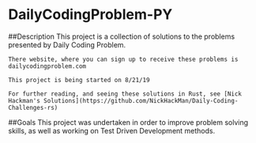 # DailyCodingProblem-PY

##Description
    This project is a collection of solutions to the problems presented by Daily Coding Problem.

    There website, where you can sign up to receive these problems is dailycodingproblem.com

    This project is being started on 8/21/19

    For further reading, and seeing these solutions in Rust, see [Nick Hackman's Solutions](https://github.com/NickHackMan/Daily-Coding-Challenges-rs)

##Goals
    This project was undertaken in order to improve problem solving skills, as well as working on Test Driven
    Development methods. 